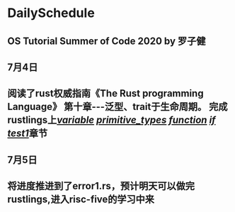 # DailySchedule
OS Tutorial Summer of Code 2020 by 罗子健
---
## 7月4日
阅读了rust权威指南《The Rust programming Language》 第十章---泛型、trait于生命周期。
完成rustlings上[*variable*](https://github.com/kszlzj/DailySchedule/tree/master/step0/variables) [*primitive_types*](https://github.com/kszlzj/DailySchedule/tree/master/step0/primitive_types) [*function*](https://github.com/kszlzj/DailySchedule/tree/master/step0/functions) [*if*](https://github.com/kszlzj/DailySchedule/tree/master/step0/if) [*test1*](https://github.com/kszlzj/DailySchedule/blob/master/step0/test1.rs)章节
---
## 7月5日
将进度推进到了error1.rs，预计明天可以做完rustlings,进入risc-five的学习中来
---
